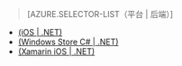 ﻿> [AZURE.SELECTOR-LIST（平台 | 后端）]
- [(iOS | .NET)](/zh-cn/documentation/articles/mobile-services-dotnet-backend-ios-adal-sso-authentication/)
- [(Windows Store C# | .NET)](/zh-cn/documentation/articles/mobile-services-windows-store-dotnet-adal-sso-authentication/)
- [(Xamarin iOS | .NET)](/zh-cn/documentation/articles/mobile-services-dotnet-backend-xamarin-ios-adal-sso-authentication/)
